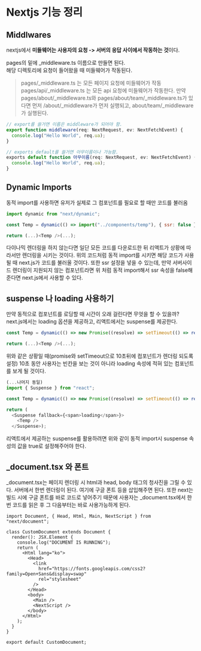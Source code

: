 # Nextjs 기능 정리

## Middlwares

nextjs에서 **미들웨어는 사용자의 요청 -> 서버의 응답 사이에서 작동하는 것**이다.

pages의 밑에 \_middleware.ts 이름으로 만들면 된다.  
해당 디렉토리에 요청이 들어왔을 때 미들웨어가 작동된다.

> pages/\_middleware.ts 는 모든 페이지 요청에 미들웨어가 작동  
> pages/api/\_middleware.ts 는 모든 api 요청에 미들웨어가 작동한다.
> 만약 pages/about/\_middleware.ts와 pages/about/team/\_middleware.ts가 있다면 먼저 /about/\_middleware가 먼저 실행되고, about/team/\_middleware가 실행된다.

```js
// export를 쓸거면 이름은 middleware가 되어야 함.
export function middleware(req: NextRequest, ev: NextFetchEvent) {
  console.log("Hello World", req.ua);
}

// exports default를 쓸거면 아무이름이나 가능함.
exports default function 아무이름(req: NextRequest, ev: NextFetchEvent) {
  console.log("Hello World", req.ua);
}
```

## Dynamic Imports

동적 import를 사용하면 유저가 실제로 그 컴포넌트를 필요로 할 때만 코드를 불러옴

```js
import dynamic from "next/dynamic";

const Temp = dynamic(() => import("../components/temp"), { ssr: false });

return (...)<Temp />(...);
```

다이나믹 렌더링을 하지 않는다면 일단 모든 코드를 다운로드한 뒤 리액트가 상황에 따라서만 렌더링을 시키는 것이다. 위의 코드처럼 동적 import를 시키면 해당 코드가 사용될 때 next.js가 코드를 불러올 것이다. 또한 ssr 설정을 넣을 수 있는데, 만약 서버사이드 렌더링이 지원되지 않는 컴포넌트라면 위 처럼 동적 import해서 ssr 속성을 false해준다면 next.js에서 사용할 수 있다.

## suspense 나 loading 사용하기

만약 동적으로 컴포넌트를 로딩할 때 시간이 오래 걸린다면 무엇을 할 수 있을까? next.js에서는 loading 옵션을 제공하고, 리액트에서는 suspense를 제공한다.

```js
const Temp = dynamic(() => new Promise((resolve) => setTimeout(() => resolve(import("../components/temp")), 10000)), { ssr: false, loading: () => <span>loading</span> });

return (...)<Temp />(...);
```

위와 같은 상황일 때(promise와 setTimeout으로 10초뒤에 컴포넌트가 렌더링 되도록 설정) 10초 동안 사용자는 빈칸을 보는 것이 아니라 loading 속성에 적혀 있는 컴포넌트를 보게 될 것이다.

```js
(...나머지 동일)
import { Suspense } from "react";

const Temp = dynamic(() => new Promise((resolve) => setTimeout(() => resolve(import("../components/temp")), 10000)), { ssr: false, suspense: true });

return (
  <Suspense fallback={<span>loading</span>}>
    <Temp />
  </Suspense>);
```

리액트에서 제공하는 suspense를 활용하려면 위와 같이 동적 import시 suspense 속성의 값을 true로 설정해주어야 한다.

## \_document.tsx 와 폰트

\_document.tsx는 페이지 렌더링 시 html과 head, body 태그의 청사진을 그릴 수 있다. 서버에서 한번 렌더링이 된다. 여기에 구글 폰트 등을 삽입해주면 된다. 또한 next는 빌드 시에 구글 폰트를 바로 코드로 넣어주기 때문에 사용자는 \_document.tsx에서 한번 코드를 읽은 후 그 다음부터는 바로 사용가능하게 된다.

```
import Document, { Head, Html, Main, NextScript } from "next/document";

class CustomDocument extends Document {
  render(): JSX.Element {
    console.log("DOCUMENT IS RUNNING");
    return (
      <Html lang="ko">
        <Head>
          <link
            href="https://fonts.googleapis.com/css2?family=Open+Sans&display=swap"
            rel="stylesheet"
          />
        </Head>
        <body>
          <Main />
          <NextScript />
        </body>
      </Html>
    );
  }
}

export default CustomDocument;
```
